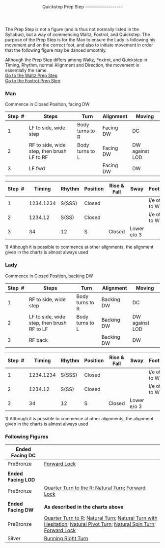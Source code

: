<header>Quickstep Prep Step
-------------------

 </header>The Prep Step is not a figure (and is thus not normally listed in the Syllabus), but a way of commencing Waltz, Foxtrot, and Quickstep. The purpose of the Prep Step is for the Man to ensure the Lady is following his movement and on the correct foot, and also to initiate movement in order that the following figure may be danced smoothly.

Although the Prep Step differs among Waltz, Foxtrot, and Quickstep in Timing, Rhythm, normal Alignment and Direction, the movement is essentially the same.  
 [Go to the Waltz Prep Step](../waltz/prep_step.md)  
 [Go to the Foxtrot Prep Step](../foxtrot/prep_step.md)

### Man

Commence in Closed Position, facing DW

 | **Step<span style="color:white">\_</span>\#** | **Steps** | **Turn** | **Alignment** | **Moving** |
|---|---|---|---|---|
| 1 | LF to side, wide step | Body turns to R | Facing DW | DC |
| 2 | RF to side, wide step, then brush LF to RF | Body turns to L | Facing DW | DW against LOD |
| 3 | LF fwd |  | Facing DW | DW |

 | **Step<span style="color:white">\_</span>\#** | **Timing** | **Rhythm** | **Position** | **Rise &amp; Fall** | **Sway** | **Footwork** |
|---|---|---|---|---|---|---|
| 1 | 1234.1234 | S(SSS) | Closed |  |  | i/e of foot to WF |
| 2 | 1234.12 | S(SS) | Closed |  |  | i/e of foot to WF |
| 3 | 34 | 12 | S | Closed | Lower e/o 3 |  | HT |

1\) Although it is possible to commence at other alignments, the alignment given in the charts is almost always used

### Lady

Commence in Closed Position, backing DW

 | **Step<span style="color:white">\_</span>\#** | **Steps** | **Turn** | **Alignment** | **Moving** |
|---|---|---|---|---|
| 1 | RF to side, wide step | Body turns to R | Backing DW | DC |
| 2 | LF to side, wide step, then brush RF to LF | Body turns to L | Backing DW | DW against LOD |
| 3 | RF back |  | Backing DW | DW |

 | **Step<span style="color:white">\_</span>\#** | **Timing** | **Rhythm** | **Position** | **Rise &amp; Fall** | **Sway** | **Footwork** |
|---|---|---|---|---|---|---|
| 1 | 1234.1234 | S(SSS) | Closed |  |  | i/e of foot to WF |
| 2 | 1234.12 | S(SS) | Closed |  |  | i/e of foot to WF |
| 3 | 34 | 12 | S | Closed | Lower e/o 3 |  | TH |

1\) Although it is possible to commence at other alignments, the alignment given in the charts is almost always used

### Following Figures

 | **Ended Facing D**C |  |
|---|---|
| PreBronze | [Forward Lock](forward_lock.md) |
|  |  |
| **Ended Facing LOD** |  |
| PreBronze | [Quarter Turn to the R](quarter_turn.md); [Natural Turn](natural_turn.md); [Forward Lock](forward_lock.md) |
|  |  |
| **Ended Facing DW** | **As described in the charts above** |
| PreBronze | [Quarter Turn to R](quarter_turn.md); [Natural Turn](natural_turn.md); [Natural Turn with Hesitation](hesitation.md); [Natural Pivot Turn](pivot_turn.md); [Natural Spin Turn](spin_turn.md); [Forward Lock](forward_lock.md) |
| Silver | [Running Right Turn](running_right_turn.md) |